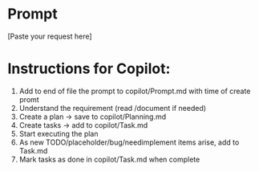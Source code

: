# Prompt
[Paste your request here]

# Instructions for Copilot:
1. Add to end of file the prompt to copilot/Prompt.md with time of create promt
2. Understand the requirement (read /document if needed)
3. Create a plan → save to copilot/Planning.md
4. Create tasks → add to copilot/Task.md
5. Start executing the plan
6. As new TODO/placeholder/bug/needimplement items arise, add to Task.md
7. Mark tasks as done in copilot/Task.md when complete
